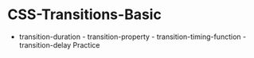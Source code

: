 # CSS-Transitions-Basic


- transition-duration - transition-property - transition-timing-function - transition-delay Practice 


